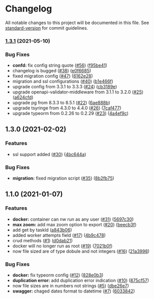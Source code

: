 # Changelog

All notable changes to this project will be documented in this file. See [standard-version](https://github.com/conventional-changelog/standard-version) for commit guidelines.

### [1.3.1](https://github.com/MapColonies/export-request-storage/compare/v1.3.0...v1.3.1) (2021-05-10)


### Bug Fixes

* **confd:** fix config string quote ([#56](https://github.com/MapColonies/export-request-storage/issues/56)) ([f95be41](https://github.com/MapColonies/export-request-storage/commit/f95be4198621b5011ef43527c1084f8c4ab99a58))
* changelog is bugged ([#38](https://github.com/MapColonies/export-request-storage/issues/38)) ([e0f6685](https://github.com/MapColonies/export-request-storage/commit/e0f6685ca56d15fc0683c94d9f1625adf27c6d38))
* fixed migration config ([#47](https://github.com/MapColonies/export-request-storage/issues/47)) ([6162e28](https://github.com/MapColonies/export-request-storage/commit/6162e2824734ae335c139fad6df253162767c952))
* migration and ssl configurations ([#40](https://github.com/MapColonies/export-request-storage/issues/40)) ([b1e466f](https://github.com/MapColonies/export-request-storage/commit/b1e466fadbe4f9c7bb4da18d7c7b087f894ea5c4))
* upgrade config from 3.3.1 to 3.3.3 ([#24](https://github.com/MapColonies/export-request-storage/issues/24)) ([cb3189e](https://github.com/MapColonies/export-request-storage/commit/cb3189ee1aa56de1decdbfa8bec49a33d95c6527))
* upgrade openapi-validator-middleware from 3.1.1 to 3.2.0 ([#25](https://github.com/MapColonies/export-request-storage/issues/25)) ([a624cfd](https://github.com/MapColonies/export-request-storage/commit/a624cfd607c1d02c848625f1d29d6a1b9be325d2))
* upgrade pg from 8.3.3 to 8.5.1 ([#22](https://github.com/MapColonies/export-request-storage/issues/22)) ([6ae888b](https://github.com/MapColonies/export-request-storage/commit/6ae888bdd145311249aa57c9b81d6a5bcceecb97))
* upgrade tsyringe from 4.3.0 to 4.4.0 ([#26](https://github.com/MapColonies/export-request-storage/issues/26)) ([7caf477](https://github.com/MapColonies/export-request-storage/commit/7caf4772110fccc77580389388f4a546976263c0))
* upgrade typeorm from 0.2.26 to 0.2.29 ([#23](https://github.com/MapColonies/export-request-storage/issues/23)) ([4a4ef9c](https://github.com/MapColonies/export-request-storage/commit/4a4ef9c92bd5567ceb03d297555ab918f1c6eeb7))

## 1.3.0 (2021-02-02)


### Features

* ssl support added ([#30](https://github.com/MapColonies/export-request-storage/issues/30)) ([4bc644a](https://github.com/MapColonies/export-request-storage/commit/4bc644a62820ba4ec8058c2539cdef1afc337df8))


### Bug Fixes

* **migration:** fixed migration script  ([#35](https://github.com/MapColonies/export-request-storage/issues/35)) ([8b2fb75](https://github.com/MapColonies/export-request-storage/commit/8b2fb7536bc5bb46937b2376246f426322ac1e38))


## 1.1.0 (2021-01-07)


### Features

* **docker:** container can nw run as any user ([#31](https://github.com/MapColonies/export-request-storage/issues/31)) ([5697c30](https://github.com/MapColonies/export-request-storage/commit/5697c30ee71357ab5aff0fd37621380d4ed17d71))
* **max zoom:** add max zoom option to export ([#20](https://github.com/MapColonies/export-request-storage/issues/20)) ([beecb3f](https://github.com/MapColonies/export-request-storage/commit/beecb3fc81aebfe718d3c4c03fba3c772c85ac87))
* add get by taskId ([a843b06](https://github.com/MapColonies/export-request-storage/commit/a843b060759383345b92e815e4b050ffc49c537f))
* added worker attempts field ([#17](https://github.com/MapColonies/export-request-storage/issues/17)) ([4b9c478](https://github.com/MapColonies/export-request-storage/commit/4b9c478461c6a563aa6ee611f9d5823fc94744f4))
* crud methods ([#1](https://github.com/MapColonies/export-request-storage/issues/1)) ([d0dab21](https://github.com/MapColonies/export-request-storage/commit/d0dab21f3a8750caa7cadccaa9709164d3caf63a))
* docker will no longer run as root ([#19](https://github.com/MapColonies/export-request-storage/issues/19)) ([7021b0f](https://github.com/MapColonies/export-request-storage/commit/7021b0ff8692f8eb605d5601da1867d1546c4c71))
* now file sized are of type dobule and not integers ([#16](https://github.com/MapColonies/export-request-storage/issues/16)) ([21a3998](https://github.com/MapColonies/export-request-storage/commit/21a3998231859d2c1f1da36730d9ae890251009c))


### Bug Fixes

* **docker:** fix typeorm config ([#12](https://github.com/MapColonies/export-request-storage/issues/12)) ([828e0b3](https://github.com/MapColonies/export-request-storage/commit/828e0b37700b19c249d0460fbc7084fb2084ea1e))
* **duplication error:** add duplication error indication ([#10](https://github.com/MapColonies/export-request-storage/issues/10)) ([875cf57](https://github.com/MapColonies/export-request-storage/commit/875cf5778f46728a02c7e605a5cb7a36e347f467))
* now file sizes are in numbers not strings ([#5](https://github.com/MapColonies/export-request-storage/issues/5)) ([dbe26e7](https://github.com/MapColonies/export-request-storage/commit/dbe26e7819a965c2c899326b758fd3914440852c))
* **swagger:** chaged dates format to datetime ([#7](https://github.com/MapColonies/export-request-storage/issues/7)) ([6033842](https://github.com/MapColonies/export-request-storage/commit/60338420da08324fa2eeed8b9ffd81869cfce38c))
